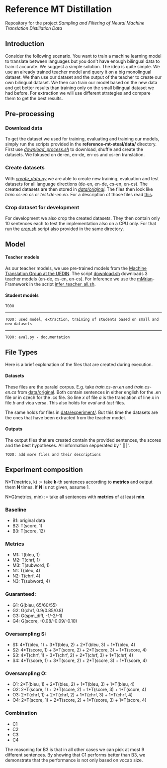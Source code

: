 # Reference MT Distillation

Repository for the project _Sampling and Filtering of Neural Machine Translation Distillation Data_


## Introduction 

Consider the following scenario. You want to train a machine learning model to translate between languages but you don't have enough bilingual data to train it accurate. We suggest a simple solution. The idea is quite simple. We use an already trained teacher model and query it on a big monolingual dataset. We than use our dataset and the output of the teacher to create our own bilingual dataset. We then can train our model based on the new data and get better results than training only on the small bilingual dataset we had before. For extraction we will use different strategies and compare them to get the best results.

## Pre-processing 

### Download data

To get the dataset we used for training, evaluating and training our models, simply run the scripts provided in the **reference-mt-steal/data/** directory. First use [_download_process.sh_](./data/download_process.sh) to download, shuffle and create the datasets. We fokused on de-en, en-de, en-cs and cs-en translation. 


### Create datasets
With [_create_data.py_](./src/create_data.py) we are able to create new training, evaluation and test datasets for all language directions (de-en, en-de, cs-en, en-cs). The created datasets are then stored in [_data/original_](./data/original/). The files then look like _train.cs-en.cs_ or _test.de-en.en_. For a description of those files read [this](#datasets).

### Crop dataset for development
For development we also crop the created datasets. They then contain only 10 sentences each to test the implementation also on a CPU only. For that run the [_crop.sh_](./data/crop.sh) script also provided in the same directory.


## Model

#### Teacher models
As our teacher models, we use pre-trained models from the [Machine Translation Group at the UEDIN](http://data.statmt.org/). The script [download.sh](./models/download.sh) downloads 3 teacher models (en-de, cs-en, en-cs). For Inference we use the [mMrian](https://marian-nmt.github.io/)-Framework in the script [infer_teacher_all.sh](./models/infer_teacher_all.sh). 

#### Student models

`TODO`

---------------------------------
`TODO: used model, extraction, training of students based on small and new datasets`

---------------------------------
`TODO: eval.py - documentation`

## File Types 

Here is a brief explonation of the files that are created during execution.

#### Datasets <a name="datasets"></a>

These files are the paralel corpus. E.g. take _train.cs-en.en_ and _train.cs-en.cs_ from [data/original](./data/original/). Both contain sentences in either english for the .en file or in czech for the .cs file. So line _x_ of file _a_ is the translation of line _x_ in file _b_ and vica versa. This also holds for _eval_ and _test_ files.

The same holds for files in [data/experiment/](data/experiment/). But this time the datasets are the ones that have been extracted from the teacher model.

#### Outputs

The output files that are created contain the provided sentences, the scores and the best hypotheses. All information sepperated by \' ||| \'.  

`TODO: add more files and their descriptions` 


## Experiment composition

N\*T(metrics, k) := take __k__-th sentences according to __metrics__ and output them __N__ times. If __N__ is not given, assume 1.

N\*G(metrics, min) := take all sentences with __metrics__ of at least __min__.

### Baseline
- B1: original data
- B2: T(score, 1)
- B3: T(score, 12)

### Metrics
- M1: T(bleu, 1)
- M2: T(chrf, 1)
- M3: T(subword, 1)
- N1: T(bleu, 4)
- N2: T(chrf, 4)
- N3: T(subword, 4)

### Guaranteed:
- G1: G(bleu, 65/60/55)
- G2: G(chrf, 0.9/0.85/0.8) 
- G3: G(spm\_diff, -1/-2/-1) 
- G4: G(score, -0.08/-0.09/-0.10) 

### Oversampling S:
- S1: 4\*T(bleu, 1) + 3\*T(bleu, 2) + 2\*T(bleu, 3) + 1\*T(bleu, 4)
- S2: 4\*T(score, 1) + 3\*T(score, 2) + 2\*T(score, 3) + 1\*T(score, 4)
- S3: 4\*T(chrf, 1) + 3\*T(chrf, 2) + 2\*T(chrf, 3) + 1\*T(chrf, 4)
- S4: 4\*T(score, 1) + 3\*T(score, 2) + 2\*T(score, 3) + 1\*T(score, 4)

### Oversampling O:
- O1: 2\*T(bleu, 1) + 2\*T(bleu, 2) + 1\*T(bleu, 3) + 1\*T(bleu, 4)
- O2: 2\*T(score, 1) + 2\*T(score, 2) + 1\*T(score, 3) + 1\*T(score, 4)
- O3: 2\*T(chrf, 1) + 2\*T(chrf, 2) + 1\*T(chrf, 3) + 1\*T(chrf, 4)
- O4: 2\*T(score, 1) + 2\*T(score, 2) + 1\*T(score, 3) + 1\*T(score, 4)

### Combination
- C1
- C2
- C3
- C4

The reasoning for B3 is that in all other cases we can pick at most 9 different sentences. By showing that C1 performs better than B3, we demonstrate that the performance is not only based on vocab size.
